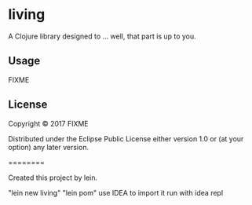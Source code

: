 # living

A Clojure library designed to ... well, that part is up to you.

## Usage

FIXME

## License

Copyright © 2017 FIXME

Distributed under the Eclipse Public License either version 1.0 or (at
your option) any later version.

========

Created this project by lein.

"lein new living"
"lein pom"
use IDEA to import it
run with idea repl